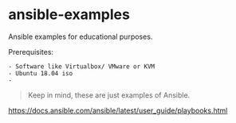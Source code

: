 # ansible-examples
Ansible examples for educational purposes.

Prerequisites:

	- Software like Virtualbox/ VMware or KVM
	- Ubuntu 18.04 iso
	- 


> Keep in mind, these are just examples of Ansible. 

https://docs.ansible.com/ansible/latest/user_guide/playbooks.html



